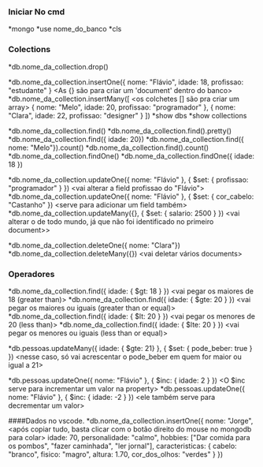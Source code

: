 ### Iniciar No cmd
*mongo <para startar o mongodb>
*use nome_do_banco <para criar um banco de dados vazio>
*cls <para limpar os comandos escritos>


### Colections
*db.nome_da_collection.drop() <vai deletar uma collection>

*db.nome_da_collection.insertOne({ nome: "Flávio", idade: 18, profissao: "estudante" } <As {} são para criar um 'document' dentro do banco> 
*db.nome_da_collection.insertMany([ <os colchetes [] são pra criar um array>
	{ nome: "Melo", idade: 20, profissao: "programador" },
	{ nome: "Clara", idade: 22, profissao: "designer" }
])
*show dbs <para mostrar os banco de dados existentes>
*show collections <para mostrar as collections existentes>

*db.nome_da_collection.find() <para mostrar todos os documents da collection>
*db.nome_da_collection.find().pretty() <vai mostrar os documents de uma forma mais organizada>
*db.nome_da_collection.find({ idade: 20}) <vai mostrar todos os documents que tem idade = 20>
*db.nome_da_collection.find({ nome: "Melo"}).count() <vai contar quantos tem o nome Melo>
*db.nome_da_collection.find().count() <vai contar quantos documents tem na collections>
*db.nome_da_collection.findOne() <vai pegar o primeiro document da collection>
*db.nome_da_collection.findOne({ idade: 18 }) <vai pegar o primeiro document com idade = 18>

*db.nome_da_collection.updateOne({ nome: "Flávio" }, { $set: { profissao: "programador" } }) <vai alterar a field profissao do "Flávio">
*db.nome_da_collection.updateOne({ nome: "Flávio" }, { $set: { cor_cabelo: "Castanho" }) <serve para adicionar um field também>
*db.nome_da_collection.updateMany({}, { $set: { salario: 2500 } }) <vai alterar o de todo mundo, já que não foi identificado no primeiro document>>

*db.nome_da_collection.deleteOne({ nome: "Clara"}) <vai exluir o document da collection>
*db.nome_da_collection.deleteMany({}) <vai deletar vários documents>


### Operadores
*db.nome_da_collection.find({ idade: { $gt: 18 } }) <vai pegar os maiores de 18 (greater than)>
*db.nome_da_collection.find({ idade: { $gte: 20 } }) <vai pegar os maiores ou iguais (greater than or equal)>
*db.nome_da_collection.find({ idade: { $lt: 20 } }) <vai pegar os menores de 20 (less than)>
*db.nome_da_collection.find({ idade: { $lte: 20 } }) <vai pegar os menores ou iguais (less than or equal)>

*db.pessoas.updateMany({ idade: { $gte: 21} }, { $set: { pode_beber: true } }) <nesse caso, só vai acrescentar o pode_beber em quem for maior ou igual a 21>

*db.pessoas.updateOne({ nome: "Flávio" }, { $inc: { idade: 2 } }) <O $inc serve para incrementar um valor na property>
*db.pessoas.updateOne({ nome: "Flávio" }, { $inc: { idade: -2 } }) <ele também serve para decrementar um valor>



####Dados no vscode.
*db.nome_da_collection.insertOne({ <para definir dados mais organizados utilizando o vscode ou similar>
	nome: "Jorge",                <após copiar tudo, basta clicar com o botão direito do mouse no mongodb para colar>
	idade: 70,
	personalidade: "calmo",
	hobbies: ["Dar comida para os pombos", "fazer caminhada", "ler jornal"],
	caracteristicas: {
		cabelo: "branco",
		fisico: "magro",
		altura: 1.70,
		cor_dos_olhos: "verdes"
	}
})